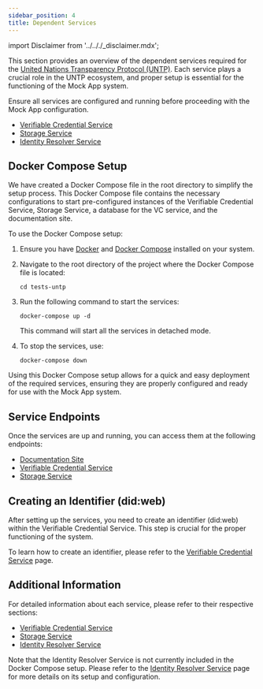 ```yaml
---
sidebar_position: 4
title: Dependent Services
---
```


import Disclaimer from '../.././\_disclaimer.mdx';

<Disclaimer />

This section provides an overview of the dependent services required for the [United Nations Transparency Protocol (UNTP)](https://uncefact.github.io/spec-untp/). Each service plays a crucial role in the UNTP ecosystem, and proper setup is essential for the functioning of the Mock App system.

Ensure all services are configured and running before proceeding with the Mock App configuration.

- [Verifiable Credential Service](./verifiable-credential-service)
- [Storage Service](./storage-service)
- [Identity Resolver Service](./identity-resolution-service)

## Docker Compose Setup

We have created a Docker Compose file in the root directory to simplify the setup process. This Docker Compose file contains the necessary configurations to start pre-configured instances of the Verifiable Credential Service, Storage Service, a database for the VC service, and the documentation site.

To use the Docker Compose setup:

1. Ensure you have [Docker](https://www.docker.com/products/docker-desktop/) and [Docker Compose](https://docs.docker.com/compose/) installed on your system.

2. Navigate to the root directory of the project where the Docker Compose file is located:
   ```
   cd tests-untp
   ```

3. Run the following command to start the services:
   ```
   docker-compose up -d
   ```

   This command will start all the services in detached mode.

4. To stop the services, use:

   ```
   docker-compose down
   ```

Using this Docker Compose setup allows for a quick and easy deployment of the required services, ensuring they are properly configured and ready for use with the Mock App system.

## Service Endpoints

Once the services are up and running, you can access them at the following endpoints:

- [Documentation Site](http://localhost:3002)
- [Verifiable Credential Service](http://localhost:3332)
- [Storage Service](http://localhost:3334)

## Creating an Identifier (did:web)

After setting up the services, you need to create an identifier (did:web) within the Verifiable Credential Service. This step is crucial for the proper functioning of the system.

To learn how to create an identifier, please refer to the [Verifiable Credential Service](./verifiable-credential-service) page.

## Additional Information

For detailed information about each service, please refer to their respective sections:

- [Verifiable Credential Service](./verifiable-credential-service)
- [Storage Service](./storage-service)
- [Identity Resolver Service](./identity-resolution-service)

Note that the Identity Resolver Service is not currently included in the Docker Compose setup. Please refer to the [Identity Resolver Service](./identity-resolution-service) page for more details on its setup and configuration.